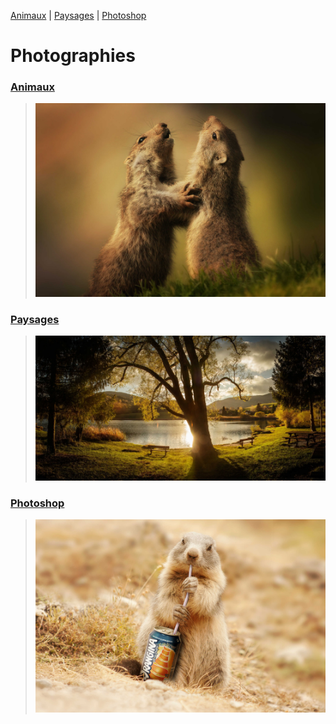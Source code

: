 [Animaux](/animaux#readme) | [Paysages](/paysages#readme) | [Photoshop](/photoshop#readme)

# Photographies

### [Animaux](/animaux#readme)
> [![Animaux](https://raw.githubusercontent.com/olivier3lanc/photographies/master/animaux/sauvages/img_4417.jpg)](/animaux#readme)

### [Paysages](/paysages#readme)
> [![Paysages](https://raw.githubusercontent.com/olivier3lanc/photographies/master/paysages/automne/lac_thuile_automne_mg_6008__mg_6012-5-images_size_3200x1600.webp)](/paysages#readme)

### [Photoshop](/photoshop#readme)
> [![Photoshop](https://raw.githubusercontent.com/olivier3lanc/photographies/master/photoshop/photo-montages/img_8651-wallpaper.jpg)](/photoshop#readme)







